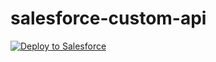 # salesforce-custom-api

<a href="https://githubsfdeploy.herokuapp.com?owner=&repo=salesforce-custom-api&ref=master">
  <img alt="Deploy to Salesforce"
       src="https://raw.githubusercontent.com/afawcett/githubsfdeploy/master/deploy.png">
</a>
